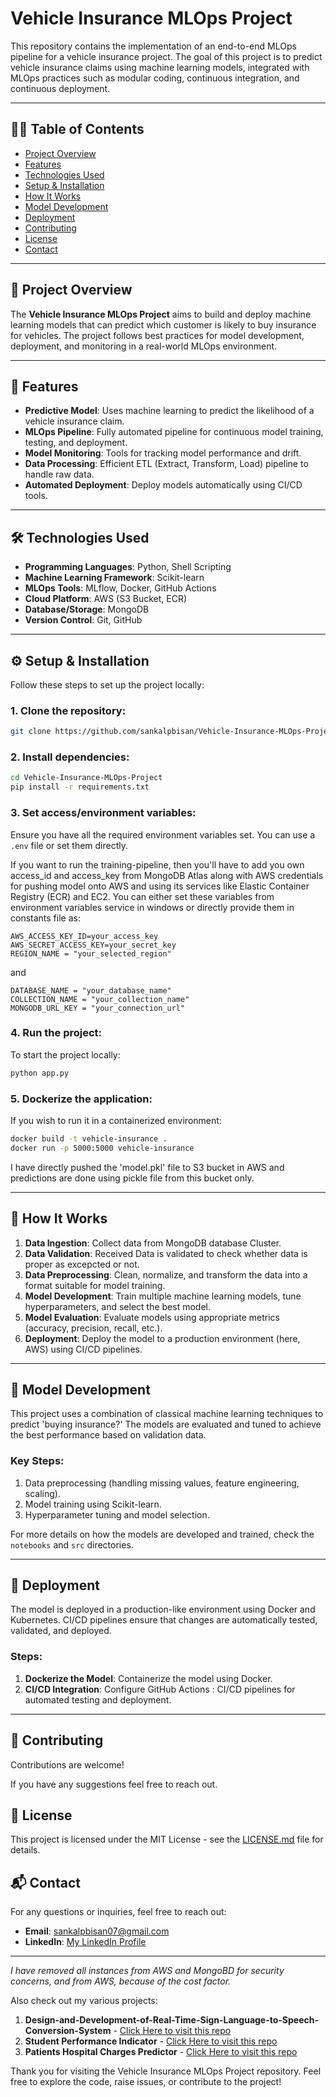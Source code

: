 # Vehicle Insurance MLOps Project

This repository contains the implementation of an end-to-end MLOps pipeline for a vehicle insurance project. The goal of this project is to predict vehicle insurance claims using machine learning models, integrated with MLOps practices such as modular coding, continuous integration, and continuous deployment.

---

## 🧑‍💻 Table of Contents

- [Project Overview](#-project-overview)
- [Features](#-features)
- [Technologies Used](#-technologies-used)
- [Setup & Installation](#-setup--installation)
- [How It Works](#-how-it-works)
- [Model Development](#-model-development)
- [Deployment](#-deployment)
- [Contributing](#-contributing)
- [License](#-license)
- [Contact](#-contact)

---

## 🚀 Project Overview

The **Vehicle Insurance MLOps Project** aims to build and deploy machine learning models that can predict which customer is likely to buy insurance for vehicles. The project follows best practices for model development, deployment, and monitoring in a real-world MLOps environment.

---

## 🌟 Features

- **Predictive Model**: Uses machine learning to predict the likelihood of a vehicle insurance claim.
- **MLOps Pipeline**: Fully automated pipeline for continuous model training, testing, and deployment.
- **Model Monitoring**: Tools for tracking model performance and drift.
- **Data Processing**: Efficient ETL (Extract, Transform, Load) pipeline to handle raw data.
- **Automated Deployment**: Deploy models automatically using CI/CD tools.

---

## 🛠️ Technologies Used

- **Programming Languages**: Python, Shell Scripting
- **Machine Learning Framework**: Scikit-learn
- **MLOps Tools**: MLflow, Docker, GitHub Actions
- **Cloud Platform**: AWS (S3 Bucket, ECR)
- **Database/Storage**: MongoDB
- **Version Control**: Git, GitHub

---

## ⚙️ Setup & Installation

Follow these steps to set up the project locally:

### 1. Clone the repository:

```bash
git clone https://github.com/sankalpbisan/Vehicle-Insurance-MLOps-Project.git
```

### 2. Install dependencies:

```bash
cd Vehicle-Insurance-MLOps-Project
pip install -r requirements.txt
```

### 3. Set access/environment variables:

Ensure you have all the required environment variables set. You can use a `.env` file or set them directly.

If you want to run the training-pipeline, then you'll have to add you own access_id and access_key from MongoDB Atlas along with AWS credentials for pushing model onto AWS and using its services like Elastic Container Registry (ECR) and EC2.
You can either set these variables from environment variables service in windows or directly provide them in constants file as:
```
AWS_ACCESS_KEY_ID=your_access_key
AWS_SECRET_ACCESS_KEY=your_secret_key
REGION_NAME = "your_selected_region"
```
and
```
DATABASE_NAME = "your_database_name"
COLLECTION_NAME = "your_collection_name"
MONGODB_URL_KEY = "your_connection_url"
```

### 4. Run the project:

To start the project locally:

```bash
python app.py
```

### 5. Dockerize the application:

If you wish to run it in a containerized environment:

```bash
docker build -t vehicle-insurance .
docker run -p 5000:5000 vehicle-insurance
```
I have directly pushed the 'model.pkl' file to S3 bucket in AWS and predictions are done using pickle file from this bucket only.

---

## 🧠 How It Works

1. **Data Ingestion**: Collect data from MongoDB database Cluster.
2. **Data Validation**: Received Data is validated to check whether  data is proper as excepcted or not.
3. **Data Preprocessing**: Clean, normalize, and transform the data into a format suitable for model training.
4. **Model Development**: Train multiple machine learning models, tune hyperparameters, and select the best model.
5. **Model Evaluation**: Evaluate models using appropriate metrics (accuracy, precision, recall, etc.).
6. **Deployment**: Deploy the model to a production environment (here, AWS) using CI/CD pipelines.

---

## 🤖 Model Development

This project uses a combination of classical machine learning techniques to predict 'buying insurance?' The models are evaluated and tuned to achieve the best performance based on validation data.

### Key Steps:
1. Data preprocessing (handling missing values, feature engineering, scaling).
2. Model training using Scikit-learn.
3. Hyperparameter tuning and model selection.

For more details on how the models are developed and trained, check the `notebooks` and `src` directories.

---

## 🚢 Deployment

The model is deployed in a production-like environment using Docker and Kubernetes. CI/CD pipelines ensure that changes are automatically tested, validated, and deployed.

### Steps:
1. **Dockerize the Model**: Containerize the model using Docker.
2. **CI/CD Integration**: Configure GitHub Actions : CI/CD pipelines for automated testing and deployment.

---

## 🤝 Contributing

Contributions are welcome! 

If you have any suggestions feel free to reach out.

## 📜 License

This project is licensed under the MIT License - see the [LICENSE.md](LICENSE.md) file for details.

## 📬 Contact

For any questions or inquiries, feel free to reach out:

- **Email**: sankalpbisan07@gmail.com
- **LinkedIn**: [My LinkedIn Profile](https://in.linkedin.com/in/sankalpbisan)

---

*I have removed all instances from AWS and MongoBD for security concerns, and from AWS, because of the cost factor.*

Also check out my various projects:
1. **Design-and-Development-of-Real-Time-Sign-Language-to-Speech-Conversion-System** - [Click Here to visit this repo](https://github.com/sankalpbisan/Design-and-Development-of-Real-Time-Sign-Language-to-Speech-Conversion-System.git)
2. **Student Performance Indicator** - [Click Here to visit this repo](https://github.com/sankalpbisan/MLOps_practice_project_students_performance_indicator.git)
3. **Patients Hospital Charges Predictor** - [Click Here to visit this repo](https://github.com/sankalpbisan/MLOps_Practice_Project-Patients-Hospital-Charges-Predictor.git)

   
Thank you for visiting the Vehicle Insurance MLOps Project repository. Feel free to explore the code, raise issues, or contribute to the project!



